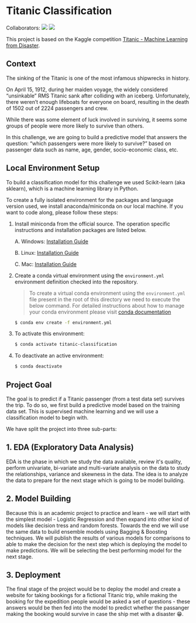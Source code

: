 # Titanic Classification

Collaborators:
[![](https://img.shields.io/badge/-Pradeep-0e76a8?style=plastic&logo=Linkedin&logoColor=white)](https://www.linkedin.com/in/pradeep-vip/)
[![](https://img.shields.io/badge/-Alexandra-0e76a8?style=plastic&logo=Linkedin&logoColor=white)](https://www.linkedin.com/in/ai-aksoyoglu/)

This project is based on the Kaggle competition [Titanic - Machine Learning from Disaster](https://www.kaggle.com/c/titanic/data).



## Context

The sinking of the Titanic is one of the most infamous shipwrecks in history.

On April 15, 1912, during her maiden voyage, the widely considered “unsinkable” RMS Titanic sank after colliding with an iceberg. Unfortunately, there weren’t enough lifeboats for everyone on board, resulting in the death of 1502 out of 2224 passengers and crew.

While there was some element of luck involved in surviving, it seems some groups of people were more likely to survive than others.

In this challenge, we are going to build a predictive model that answers the question:  “which passengers were more likely to survive?” based on passenger data such as name, age, gender, socio-economic class, etc.



## Local Environment Setup

To build a classification model for this  challenge we used Scikit-learn (aka sklearn), which is a machine learning library in Python. 

To create a fully isolated environment for the packages and language version used, we install anaconda/miniconda on our local machine. If you want to code along, please follow these steps:

1. Install miniconda from the official source. The operation specific instructions and installation packages are listed below.

    A. Windows: [Installation Guide](https://docs.conda.io/projects/conda/en/latest/user-guide/install/windows.html)

    B. Linux: [Installation Guide](https://docs.conda.io/projects/conda/en/latest/user-guide/install/linux.html)

    C. Mac: [Installation Guide](https://docs.conda.io/projects/conda/en/latest/user-guide/install/macos.html)

2. Create a conda virtual environment using the ```environment.yml``` environment definition checked into the repository.
    > To create a virtual conda environment using the ```environment.yml``` file present in the root of this directory we need to execute the below command. For detailed instructions about how to manage your conda environment please visit [conda documentation](https://conda.io/projects/conda/en/latest/user-guide/tasks/manage-environments.html#id2)
    ```bash
    $ conda env create -f environment.yml
    ```
    
3. To activate this environment:

    ```bash
    $ conda activate titanic-classification
    ```

4. To deactivate an active environment:

    ```bash
    $ conda deactivate
    ```

    

## Project Goal

The goal is to predict if a Titanic passenger (from a test data set) survives the trip. To do so, we first build a predictive model based on the training data set. This is supervised machine learning and we will use a classification model to begin with.

We have split the project into three sub-parts:

## 1. EDA (Exploratory Data Analysis)

EDA is the phase in which we study the data available, review it's quality, perform univariate, bi-variate and multi-variate analysis on the data to study the relationships, variance and skewness in the data. The idea is to analyze the data to prepare for the next stage which is going to be model building.

## 2. Model Building

Because this is an academic project to practice and learn - we will start with the simplest model - Logistic Regression and then expand into other kind of models like decision tress and random forests. Towards the end we will use the same data to build ensemble models using Bagging & Boosting techniques. We will publish the results of various models for comparisons to able to make the decision for the next step which is deploying the model to make predictions. We will be selecting the best performing model for the next stage.

## 3. Deployment

The final stage of the project would be to deploy the model and create a website for taking bookings for a fictional Titanic trip, while making the booking for the expedition people would be asked a set of questions - these answers would be then fed into the model to predict whether the passanger making the booking would survive in case the ship met with a disaster 😁.